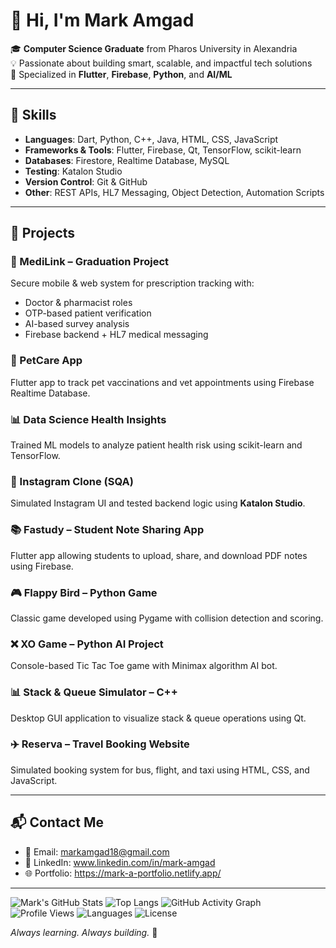 # 👋 Hi, I'm Mark Amgad

🎓 **Computer Science Graduate** from Pharos University in Alexandria  
💡 Passionate about building smart, scalable, and impactful tech solutions  
📱 Specialized in **Flutter**, **Firebase**, **Python**, and **AI/ML**

---

## 🧠 Skills

- **Languages**: Dart, Python, C++, Java, HTML, CSS, JavaScript  
- **Frameworks & Tools**: Flutter, Firebase, Qt, TensorFlow, scikit-learn  
- **Databases**: Firestore, Realtime Database, MySQL  
- **Testing**: Katalon Studio  
- **Version Control**: Git & GitHub  
- **Other**: REST APIs, HL7 Messaging, Object Detection, Automation Scripts

---

## 🚀 Projects

### 🏥 MediLink – Graduation Project  
Secure mobile & web system for prescription tracking with:
- Doctor & pharmacist roles
- OTP-based patient verification
- AI-based survey analysis
- Firebase backend + HL7 medical messaging

### 📱 PetCare App  
Flutter app to track pet vaccinations and vet appointments using Firebase Realtime Database.

### 📊 Data Science Health Insights  
Trained ML models to analyze patient health risk using scikit-learn and TensorFlow.

### 🧪 Instagram Clone (SQA)  
Simulated Instagram UI and tested backend logic using **Katalon Studio**.

### 📚 Fastudy – Student Note Sharing App  
Flutter app allowing students to upload, share, and download PDF notes using Firebase.

### 🎮 Flappy Bird – Python Game  
Classic game developed using Pygame with collision detection and scoring.

### ❌ XO Game – Python AI Project  
Console-based Tic Tac Toe game with Minimax algorithm AI bot.

### 📊 Stack & Queue Simulator – C++  
Desktop GUI application to visualize stack & queue operations using Qt.

### ✈️ Reserva – Travel Booking Website  
Simulated booking system for bus, flight, and taxi using HTML, CSS, and JavaScript.

---

## 📬 Contact Me

- 📧 Email: markamgad18@gmail.com  
- 💼 LinkedIn: www.linkedin.com/in/mark-amgad  
- 🌐 Portfolio: https://mark-a-portfolio.netlify.app/

---
![Mark's GitHub Stats](https://github-readme-stats.vercel.app/api?username=markamgad1234&show_icons=true&theme=radical)
![Top Langs](https://github-readme-stats.vercel.app/api/top-langs/?username=markamgad1234&layout=compact&theme=radical)
![GitHub Activity Graph](https://github-readme-activity-graph.vercel.app/graph?username=markamgad1234&theme=dracula)
![Profile Views](https://komarev.com/ghpvc/?username=markamgad1234&color=blue)
![Languages](https://img.shields.io/github/languages/top/markamgad1234/MediLink)
![License](https://img.shields.io/github/license/markamgad1234/MediLink)


_Always learning. Always building._ 🚀
